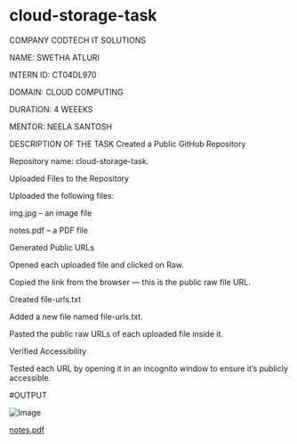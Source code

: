 # cloud-storage-task

COMPANY CODTECH IT SOLUTIONS

 NAME: SWETHA ATLURI

 INTERN ID: CT04DL970

 DOMAIN: CLOUD COMPUTING

 DURATION: 4 WEEEKS

 MENTOR: NEELA SANTOSH

 DESCRIPTION OF THE TASK
Created a Public GitHub Repository

Repository name: cloud-storage-task.

Uploaded Files to the Repository

Uploaded the following files:

img.jpg – an image file

notes.pdf – a PDF file

Generated Public URLs

Opened each uploaded file and clicked on Raw.

Copied the link from the browser — this is the public raw file URL.

Created file-urls.txt

Added a new file named file-urls.txt.

Pasted the public raw URLs of each uploaded file inside it.

Verified Accessibility

Tested each URL by opening it in an incognito window to ensure it’s publicly accessible.

#OUTPUT

![Image](https://github.com/user-attachments/assets/bd5bb73b-55f5-47ae-8778-b7f2502d8287)

[notes.pdf](https://github.com/user-attachments/files/20665268/notes.pdf)

